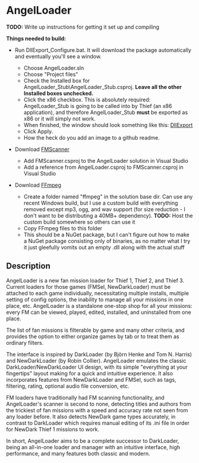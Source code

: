 # AngelLoader

**TODO:** Write up instructions for getting it set up and compiling

**Things needed to build:**
- Run DllExport_Configure.bat. It will download the package automatically and eventually you'll see a window.
    - Choose AngelLoader.sln
    - Choose "Project files"
    - Check the Installed box for AngelLoader_Stub\AngelLoader_Stub.csproj. **Leave all the other Installed boxes unchecked.**
    - Click the x86 checkbox. This is absolutely required: AngelLoader_Stub is going to be called into by Thief (an x86 application), and therefore AngelLoader_Stub **must** be exported as x86 or it will simply not work.
    - When finished, the window should look something like this: [DllExport](https://www.dropbox.com/s/wabijv9on0h64ce/DllExport.png?dl=0)
    - Click Apply.
    - How the heck do you add an image to a github readme.
 
- Download [FMScanner](https://github.com/FenPhoenix/FMScanner)
    - Add FMScanner.csproj to the AngelLoader solution in Visual Studio
    - Add a reference from AngelLoader.csproj to FMScanner.csproj in Visual Studio
    
- Download [FFmpeg](https://ffmpeg.zeranoe.com/builds/)
    - Create a folder named "ffmpeg" in the solution base dir. Can use any recent Windows build, but I use a custom build with everything removed except mp3, ogg, and wav support (for size reduction - I don't want to be distributing a 40MB+ dependency). **TODO:** Host the custom build somewhere so others can use it
    - Copy FFmpeg files to this folder
    - This should be a NuGet package, but I can't figure out how to make a NuGet package consisting only of binaries, as no matter what I try it just gleefully vomits out an empty .dll along with the actual stuff

## Description
AngelLoader is a new fan mission loader for Thief 1, Thief 2, and Thief 3. Current loaders for those games (FMSel, NewDarkLoader) must be attached to each game individually, necessitating multiple installs, multiple setting of config options, the inability to manage all your missions in one place, etc. AngelLoader is a standalone one-stop shop for all your missions: every FM can be viewed, played, edited, installed, and uninstalled from one place.

The list of fan missions is filterable by game and many other criteria, and provides the option to either organize games by tab or to treat them as ordinary filters.

The interface is inspired by DarkLoader (by Björn Henke and Tom N. Harris) and NewDarkLoader (by Robin Collier). AngelLoader emulates the classic DarkLoader/NewDarkLoader UI design, with its simple "everything at your fingertips" layout making for a quick and intuitive experience. It also incorporates features from NewDarkLoader and FMSel, such as tags, filtering, rating, optional audio file conversion, etc.

FM loaders have traditionally had FM scanning functionality, and AngelLoader's scanner is second to none, detecting titles and authors from the trickiest of fan missions with a speed and accuracy rate not seen from any loader before. It also detects NewDark game types accurately, in contrast to DarkLoader which requires manual editing of its .ini file in order for NewDark Thief 1 missions to work.

In short, AngelLoader aims to be a complete successor to DarkLoader, being an all-in-one loader and manager with an intuitive interface, high performance, and many features both classic and modern.
